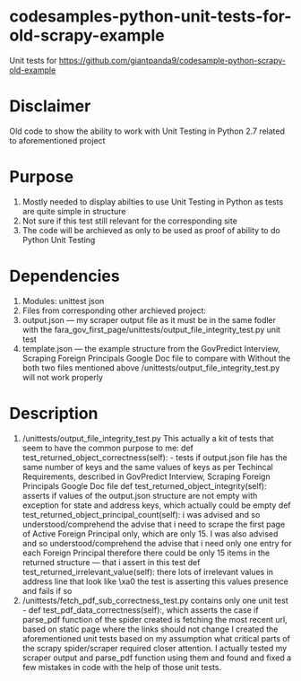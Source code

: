# codesamples-python-unit-tests-for-old-scrapy-example
Unit tests for https://github.com/giantpanda9/codesample-python-scrapy-old-example
# Disclaimer
Old code to show the ability to work with Unit Testing in Python 2.7 related to aforementioned project
# Purpose
1. Mostly needed to display abilties to use Unit Testing in Python as tests are quite simple in structure
2. Not sure if this test still relevant for the corresponding site
3. The code will be archieved as only to be used as proof of ability to do Python Unit Testing
# Dependencies
1. Modules:
  unittest
  json
2. Files from corresponding other archieved project:
  1. output.json — my scraper output file as it must be in the same fodler with the
  fara_gov_first_page/unittests/output_file_integrity_test.py unit test
  2. template.json — the example structure from the GovPredict Interview, Scraping Foreign
  Principals Google Doc file to compare with
  Without the both two files mentioned above /unittests/output_file_integrity_test.py will not work properly
# Description
1. /unittests/output_file_integrity_test.py
This actually a kit of tests that seem to have the common purpose to me:
def test_returned_object_correctness(self): - tests if output.json file has the same number of keys
and the same values of keys as per Techincal Requirements, described in GovPredict Interview,
Scraping Foreign Principals Google Doc file
def test_returned_object_integrity(self): asserts if values of the output.json structure are not empty
with exception for state and address keys, which actually could be empty
def test_returned_object_principal_count(self): i was advised and so understood/comprehend the
advise that i need to scrape the first page of Active Foreign Principal only, which are only 15. I was
also advised and so understood/comprehend the advise that i need only one entry for each
Foreign Principal therefore there could be only 15 items in the returned structure — that i assert in
this test
def test_returned_irrelevant_value(self): there lots of irrelevant values in address line that look
like \xa0 the test is asserting this values presence and fails if so
2. /unittests/fetch_pdf_sub_correctness_test.py contains only one unit test -
def test_pdf_data_correctness(self):, which asserts the case if parse_pdf function of the spider
created is fetching the most recent url, based on static page where the links should not change
I created the aforementioned unit tests based on my assumption what critical parts of the scrapy
spider/scraper required closer attention. I actually tested my scraper output and parse_pdf function
using them and found and fixed a few mistakes in code with the help of those unit tests.
